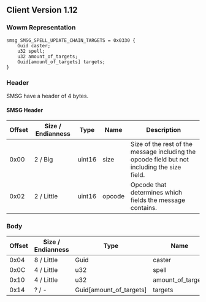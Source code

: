 ## Client Version 1.12

### Wowm Representation
```rust,ignore
smsg SMSG_SPELL_UPDATE_CHAIN_TARGETS = 0x0330 {
    Guid caster;    
    u32 spell;    
    u32 amount_of_targets;    
    Guid[amount_of_targets] targets;    
}

```
### Header
SMSG have a header of 4 bytes.

#### SMSG Header
| Offset | Size / Endianness | Type   | Name   | Description |
| ------ | ----------------- | ------ | ------ | ----------- |
| 0x00   | 2 / Big           | uint16 | size   | Size of the rest of the message including the opcode field but not including the size field.|
| 0x02   | 2 / Little        | uint16 | opcode | Opcode that determines which fields the message contains.|
### Body
| Offset | Size / Endianness | Type | Name | Description |
| ------ | ----------------- | ---- | ---- | ----------- |
| 0x04 | 8 / Little | Guid | caster |  |
| 0x0C | 4 / Little | u32 | spell |  |
| 0x10 | 4 / Little | u32 | amount_of_targets |  |
| 0x14 | ? / - | Guid[amount_of_targets] | targets |  |
